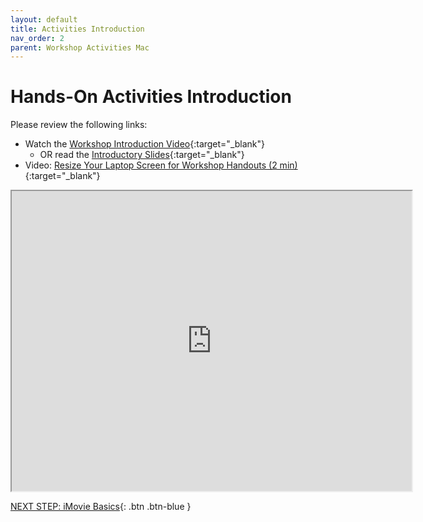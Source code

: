 ```yaml
---
layout: default
title: Activities Introduction
nav_order: 2
parent: Workshop Activities Mac
---
```

# Hands-On Activities Introduction

Please review the following links:

- Watch the [Workshop Introduction Video](https://bit.ly/3tYWPv1){:target="_blank"}
    - OR read the [Introductory Slides](http://bit.ly/dsc-imovie-openshot){:target="_blank"}
- Video: [Resize Your Laptop Screen for Workshop Handouts (2 min)](https://www.youtube.com/watch?v=Igk5hZUfzN0){:target="_blank"}

<iframe src="https://drive.google.com/file/d/1womGen8PLkVEFMfL3fgtOa9jtCqq69z4/preview" width="640" height="480" allow="autoplay"></iframe>


[NEXT STEP: iMovie Basics](imovie-basics.html){: .btn .btn-blue }
